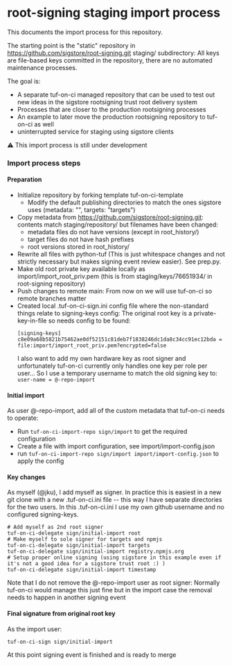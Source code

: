# root-signing staging import process

This documents the import process for this repository.

The starting point is the "static" repository in https://github.com/sigstore/root-signing.git staging/ subdirectory:
All keys are file-based keys committed in the repository, there are no automated maintenance processes.

The goal is:
* A separate tuf-on-ci managed repository that can be used to test out new ideas in the sigstore rootsigning
  trust root delivery system 
* Processes that are closer to the production rootsigning processes
* An example to later move the production rootsigning repository to tuf-on-ci as well
* uninterrupted service for staging using sigstore clients

:warning: This import process is still under development

### Import process steps

#### Preparation

* Initialize repository by forking template tuf-on-ci-template
  * Modify the default publishing directories to match the ones sigstore uses (metadata: "", targets: "targets")
* Copy metadata from https://github.com/sigstore/root-signing.git: contents match staging/repository/ but filenames have been changed:
  * metadata files do not have versions (except in root_history/)
  * target files do not have hash prefixes
  * root versions stored in root_history/
* Rewrite all files with python-tuf (This is just whitespace changes and not strictly necessary
  but makes signing event review easier). See prep.py.
* Make old root private key available locally as import/import_root_priv.pem (this is from staging/keys/76651934/ in root-signing repository)
* Push changes to remote main: From now on we will use tuf-on-ci so remote branches matter
* Created local .tuf-on-ci-sign.ini config file where the non-standard things relate to signing-keys config: 
   The original root key is a private-key-in-file so needs config to be found:
  ```
  [signing-keys]
  c8e09a68b5821b75462ae0df52151c81deb7f1838246dc1da8c34cc91ec12bda = file:import/import_root_priv.pem?encrypted=false
  ```
  I also want to add my own hardware key as root signer and unfortunately tuf-on-ci currently only handles one key per role per user...
  So I use a temporary username to match the old signing key to: `user-name = @-repo-import`

#### Initial import

As user @-repo-import, add all of the custom metadata that tuf-on-ci needs to operate:
* Run `tuf-on-ci-import-repo sign/import` to get the required configuration 
* Create a file with import configuration, see import/import-config.json
* run `tuf-on-ci-import-repo sign/import import/import-config.json` to apply the config


#### Key changes

As myself (@jku), I add myself as signer. In practice this is easiest in a new git clone with a new .tuf-on-ci.ini file -- this way I have separate directories for the two users. In this .tuf-on-ci.ini I use my own github username and no configured signing-keys.

```
# Add myself as 2nd root signer
tuf-on-ci-delegate sign/initial-import root
# Make myself to sole signer for targets and npmjs
tuf-on-ci-delegate sign/initial-import targets
tuf-on-ci-delegate sign/initial-import registry.npmjs.org
# Setup proper online signing (using sigstore in this example even if it's not a good idea for a sigstore trust root :) )
tuf-on-ci-delegate sign/initial-import timestamp
```

Note that I do not remove the @-repo-import user as root signer: Normally tuf-on-ci would manage this just fine but in the import case
the removal needs to happen in another signing event

#### Final signature from original root key

As the import user:

```
tuf-on-ci-sign sign/initial-import
```

At this point signing event is finished and is ready to merge

